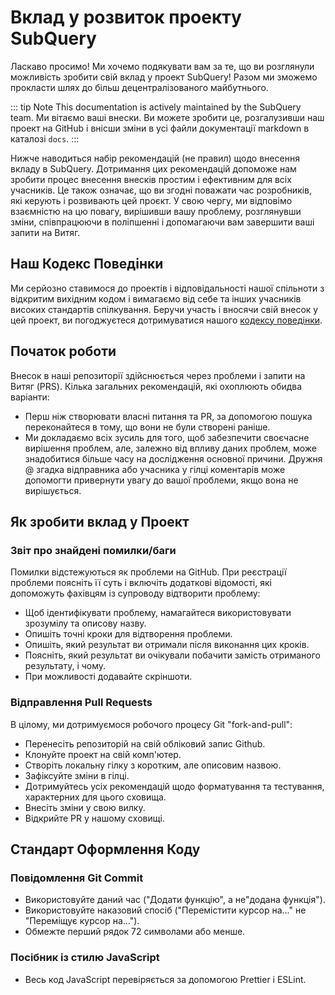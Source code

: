 # Вклад у розвиток проекту SubQuery

Ласкаво просимо! Ми хочемо подякувати вам за те, що ви розглянули можливість зробити свій вклад у проект SubQuery! Разом ми зможемо прокласти шлях до бiльш децентралізованого майбутнього.

::: tip Note This documentation is actively maintained by the SubQuery team. Ми вітаємо ваші внески. Ви можете зробити це, розгалузивши наш проект на GitHub і внісши зміни в усі файли документації markdown в каталозі `docs`. :::

Нижче наводиться набір рекомендацій (не правил) щодо внесення вкладу в SubQuery. Дотримання цих рекомендацій допоможе нам зробити процес внесення внесків простим і ефективним для всіх учасників. Це також означає, що ви згодні поважати час розробників, які керують і розвивають цей проєкт. У свою чергу, ми відповімо взаємністю на цю повагу, вирішивши вашу проблему, розглянувши зміни, співпрацюючи в поліпшенні і допомагаючи вам завершити ваші запити на Витяг.

## Наш Кодекс Поведінки

Ми серйозно ставимося до проектів і відповідальності нашої спільноти з відкритим вихідним кодом і вимагаємо від себе та інших учасників високих стандартів спілкування. Беручи участь і вносячи свій внесок у цей проект, ви погоджуєтеся дотримуватися нашого [кодексу поведінки](https://github.com/subquery/subql/blob/main/CODE_OF_CONDUCT.md).

## Початок роботи

Внесок в наші репозиторії здійснюється через проблеми і запити на Витяг (PRS). Кілька загальних рекомендацій, які охоплюють обидва варіанти:

- Перш ніж створювати власні питання та PR, за допомогою пошука переконайтеся в тому, що вони не були створені раніше.
- Ми докладаємо всіх зусиль для того, щоб забезпечити своєчасне вирішення проблем, але, залежно від впливу даних проблем, може знадобитися більше часу на дослідження основної причини. Дружня @ згадка відправника або учасника у гілці коментарів може допомогти привернути увагу до вашої проблеми, якщо вона не вирішується.

## Як зробити вклад у Проект

### Звіт про знайдені помилки/баги

Помилки відстежуються як проблеми на GitHub. При реєстрації проблеми поясніть її суть і включіть додаткові відомості, які допоможуть фахівцям із супроводу відтворити проблему:

- Щоб ідентифікувати проблему, намагайтеся використовувати зрозумілу та описову назву.
- Опишіть точні кроки для вiдтворення проблеми.
- Опишіть, який результат ви отримали після виконання цих кроків.
- Поясніть, який результат ви очікували побачити замість отриманого результату, і чому.
- При можливості додавайте скріншоти.

### Відправлення Pull Requests

В цілому, ми дотримуємося робочого процесу Git "fork-and-pull":

- Перенесіть репозиторій на свій обліковий запис Github.
- Клонуйте проект на свій комп'ютер.
- Створіть локальну гілку з коротким, але описовим назвою.
- Зафіксуйте зміни в гілці.
- Дотримуйтесь усіх рекомендацій щодо форматування та тестування, характерних для цього сховища.
- Внесіть зміни у свою вилку.
- Відкрийте PR у нашому сховищі.

## Стандарт Оформлення Коду

### Повідомлення Git Commit

- Використовуйте даний час ("Додати функцію", а не"додана функція").
- Використовуйте наказовий спосіб ("Перемістити курсор на..." не "Переміщує курсор на...").
- Обмежте перший рядок 72 символами або менше.

### Посібник із стилю JavaScript

- Весь код JavaScript перевіряється за допомогою Prettier і ESLint.
